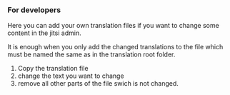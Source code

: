 ### For developers
Here you can add your own translation files if you want to change some content in the jitsi admin.

It is enough when you only add the changed translations to the file which must be named the same as in the translation root folder.
1. Copy the translation file
2. change the text you want to change
3. remove all other parts of the file swich is not changed.
